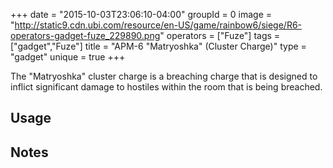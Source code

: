 +++
date = "2015-10-03T23:06:10-04:00"
groupId = 0
image = "http://static9.cdn.ubi.com/resource/en-US/game/rainbow6/siege/R6-operators-gadget-fuze_229890.png"
operators = ["Fuze"]
tags = ["gadget","Fuze"]
title = "APM-6 \"Matryoshka\" (Cluster Charge)"
type = "gadget"
unique = true
+++

The "Matryoshka" cluster charge is a breaching charge that is designed to inflict significant damage to hostiles
within the room that is being breached.

## Usage

## Notes
